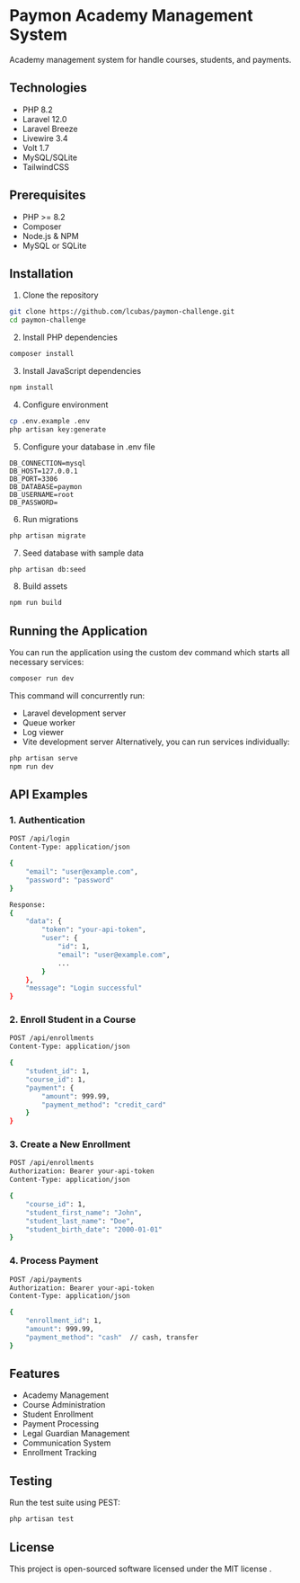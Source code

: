 # Paymon Academy Management System

Academy management system for handle courses, students, and payments.

## Technologies

- PHP 8.2
- Laravel 12.0
- Laravel Breeze
- Livewire 3.4
- Volt 1.7
- MySQL/SQLite
- TailwindCSS

## Prerequisites

- PHP >= 8.2
- Composer
- Node.js & NPM
- MySQL or SQLite

## Installation

1. Clone the repository
```bash
git clone https://github.com/lcubas/paymon-challenge.git
cd paymon-challenge
```
2. Install PHP dependencies
```bash
composer install
 ```

3. Install JavaScript dependencies
```bash
npm install
 ```

4. Configure environment
```bash
cp .env.example .env
php artisan key:generate
 ```

5. Configure your database in .env file
```plaintext
DB_CONNECTION=mysql
DB_HOST=127.0.0.1
DB_PORT=3306
DB_DATABASE=paymon
DB_USERNAME=root
DB_PASSWORD=
 ```

6. Run migrations
```bash
php artisan migrate
 ```

7. Seed database with sample data
```bash
php artisan db:seed
 ```

8. Build assets
```bash
npm run build
 ```

## Running the Application
You can run the application using the custom dev command which starts all necessary services:

```bash
composer run dev
 ```

This command will concurrently run:

- Laravel development server
- Queue worker
- Log viewer
- Vite development server
Alternatively, you can run services individually:

```bash
php artisan serve
npm run dev
 ```

## API Examples
### 1. Authentication
```bash
POST /api/login
Content-Type: application/json

{
    "email": "user@example.com",
    "password": "password"
}

Response:
{
    "data": {
        "token": "your-api-token",
        "user": {
            "id": 1,
            "email": "user@example.com",
            ...
        }
    },
    "message": "Login successful"
}
```

### 2. Enroll Student in a Course
```bash
POST /api/enrollments
Content-Type: application/json

{
    "student_id": 1,
    "course_id": 1,
    "payment": {
        "amount": 999.99,
        "payment_method": "credit_card"
    }
}
 ```

### 3. Create a New Enrollment
```bash
POST /api/enrollments
Authorization: Bearer your-api-token
Content-Type: application/json

{
    "course_id": 1,
    "student_first_name": "John",
    "student_last_name": "Doe",
    "student_birth_date": "2000-01-01"
}
```

### 4. Process Payment
```bash
POST /api/payments
Authorization: Bearer your-api-token
Content-Type: application/json

{
    "enrollment_id": 1,
    "amount": 999.99,
    "payment_method": "cash"  // cash, transfer
}
```

## Features
- Academy Management
- Course Administration
- Student Enrollment
- Payment Processing
- Legal Guardian Management
- Communication System
- Enrollment Tracking
## Testing
Run the test suite using PEST:

```bash
php artisan test
 ```

## License
This project is open-sourced software licensed under the MIT license .
